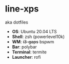 # line-xps
aka dotfiles

 - **OS**: Ubuntu 20.04 LTS
 - **Shell**: zsh (powerlevel10k)
 - **WM**: ~~i3-gaps~~ bspwm
 - **Bar**: polybar
 - **Terminal**: termite
 - **Launcher**: rofi
